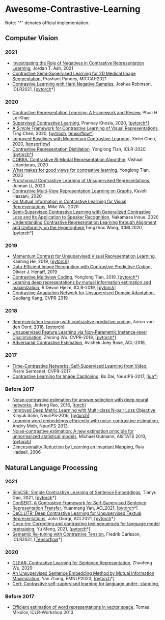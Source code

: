 # Awesome-Contrastive-Learning

Note: "*" denotes official implementation.

## Computer Vision
### 2021
* [Investigating the Role of Negatives in
Contrastive Representation Learning](https://arxiv.org/abs/2106.09943), Jordan T. Ash, 2021
* [Contrastive Semi-Supervised Learning for 2D Medical Image Segmentation](https://arxiv.org/abs/2106.06801), Prashant Pandey, MICCAI-2021
* [Contrastive Learning with Hard Negative Samples](https://arxiv.org/abs/2010.04592), Joshua Robinson, ICLR2021, [[pytorch](https://github.com/joshr17/HCL)*]

### 2020
* [Contrastive Representation Learning: A Framework and Review](https://arxiv.org/abs/2010.05113), Phuc H. Le-Khac
* [Supervised Contrastive Learning](https://arxiv.org/abs/2004.11362), Prannay Khosla, 2020, [[pytorch*](https://github.com/HobbitLong/SupContrast)]
* [A Simple Framework for Contrastive Learning of Visual Representations](https://arxiv.org/abs/2002.05709), Ting Chen, 2020, [[pytroch](https://github.com/sthalles/SimCLR), [tensorflow*](https://github.com/google-research/simclr)]
* [Improved Baselines with Momentum Contrastive Learning](https://arxiv.org/abs/2003.04297), Xinlei Chen, 2020, [[tensorflow](https://github.com/ppwwyyxx/moco.tensorflow)]
* [Contrastive Representation Distillation](https://arxiv.org/abs/1910.10699), Yonglong Tian, ICLR-2020 [[pytorch*](https://github.com/HobbitLong/RepDistiller)]
* [COBRA: Contrastive Bi-Modal Representation Algorithm](https://arxiv.org/ftp/arxiv/papers/2005/2005.03687.pdf), Vishaal Udandarao, 2020
* [What makes for good views for contrastive learning](https://arxiv.org/abs/2005.10243), Yonglong Tian, 2020
* [Prototypical Contrastive Learning of Unsupervised Representations](https://arxiv.org/pdf/2005.04966.pdf), Junnan Li, 2020
* [Contrastive Multi-View Representation Learning on Graphs](https://arxiv.org/abs/2006.05582), Kaveh Hassani, 2020
* [On Mutual Information in Contrastive Learning for Visual Representations](https://arxiv.org/abs/2005.13149), Mike Wu, 2020
* [Semi-Supervised Contrastive Learning with Generalized Contrastive Loss and Its Application to Speaker Recognition](https://arxiv.org/abs/2006.04326), Nakamasa Inoue, 2020
* [Understanding Contrastive Representation Learning through Alignment and Uniformity on the Hypersphere](https://arxiv.org/abs/2005.10242),Tongzhou Wang, ICML2020, [[pytorch](https://github.com/SsnL/align_uniform)*]

### 2019
* [Momentum Contrast for Unsupervised Visual Representation Learning](https://arxiv.org/abs/1911.05722), Kaiming He, 2019, [[pytorch](https://github.com/peisuke/MomentumContrast.pytorch)]
* [Data-Efficient Image Recognition with Contrastive Predictive Coding](https://arxiv.org/abs/1905.09272), Olivier J. Hénaff, 2019
* [Contrastive Multiview Coding](https://arxiv.org/abs/1906.05849), Yonglong Tian, 2019, [[pytorch*](https://github.com/HobbitLong/CMC/)]
* [Learning deep representations by mutual information estimation and maximization](https://arxiv.org/abs/1808.06670), R Devon Hjelm, ICLR-2019, [[pytorch](https://github.com/rdevon/DIM*)]
* [Contrastive Adaptation Network for Unsupervised Domain Adaptation](http://openaccess.thecvf.com/content_CVPR_2019/papers/Kang_Contrastive_Adaptation_Network_for_Unsupervised_Domain_Adaptation_CVPR_2019_paper.pdf), Guoliang Kang, CVPR-2019


### 2018
* [Representation learning with contrastive predictive coding](https://arxiv.org/abs/1807.03748), Aaron van den Oord, 2018, [[pytorch](https://github.com/jefflai108/Contrastive-Predictive-Coding-PyTorch)]
* [Unsupervised Feature Learning via Non-Parametric Instance-level Discrimination](https://arxiv.org/abs/1805.01978), Zhirong Wu, CVPR-2018, [[pytorch*](https://github.com/zhirongw/lemniscate.pytorch)]
* [Adversarial Contrastive Estimation](https://arxiv.org/abs/1805.03642), Avishek Joey Bose, ACL-2018,


### 2017
* [Time-Contrastive Networks: Self-Supervised Learning from Video](https://arxiv.org/abs/1704.06888), Pierre Sermanet, CVPR-2017
* [Contrastive Learning for Image Captioning](http://papers.nips.cc/paper/6691-contrastive-learning-for-image-captioning), Bo Dai, NeurIPS-2017, [[lua*](https://github.com/doubledaibo/clcaption_nips2017)]


### Before 2017
* [Noise-contrastive estimation for answer selection with deep neural networks](https://dl.acm.org/doi/abs/10.1145/2983323.2983872), Jinfeng Rao, 2016, [[torch](https://github.com/castorini/NCE-CNN-Torch)]
* [Improved Deep Metric Learning with Multi-class N-pair Loss Objective](https://papers.nips.cc/paper/6200-improved-deep-metric-learning-with-multi-class-n-pair-loss-objective), Kihyuk Sohn, NeurIPS-2016, [[pytorch](https://github.com/ChaofWang/Npair_loss_pytorch)]
* [Learning word embeddings efficiently with noise-contrastive estimation](http://papers.nips.cc/paper/5165-learning-word-embeddings), Andriy Mnih, NeurIPS-2013, 
* [Noise-contrastive estimation: A new estimation principle for unnormalized statistical models](http://proceedings.mlr.press/v9/gutmann10a/gutmann10a.pdf?source=post_page---------------------------), Michael Gutmann, AISTATS 2010, [[pytorch](https://github.com/demelin/Noise-Contrastive-Estimation-NCE-for-pyTorch)]
* [Dimensionality Reduction by Learning an Invariant Mapping](http://yann.lecun.com/exdb/publis/pdf/hadsell-chopra-lecun-06.pdf), Raia Hadsell, 2006

## Natural Language Processing
### 2021  
* [SimCSE: Simple Contrastive Learning of Sentence Embeddings](https://arxiv.org/abs/2104.08821), Tianyu Gao, 2021, [[pytorch](https://github.com/princeton-nlp/SimCSE)*]
* [ConSERT: A Contrastive Framework for Self-Supervised Sentence Representation Transfer](https://arxiv.org/abs/2105.11741), Yuanmeng Yan, ACL2021, [[pytorch](https://github.com/yym6472/ConSERT)*]
* [DeCLUTR: Deep Contrastive Learning for Unsupervised Textual Representations](https://arxiv.org/abs/2006.03659), John Giorgi, ACL2021, [[pytorch](https://github.com/JohnGiorgi/DeCLUTR)*]
* [Coco-lm: Correcting and contrasting text sequences
for language model pretraining](https://arxiv.org/abs/2102.08473), Yu Meng, 2021,  [[pytorch](https://github.com/lucidrains/coco-lm-pytorch)*]
* [Semantic Re-tuning with Contrastive Tension](https://openreview.net/forum?id=Ov_sMNau-PF), Fredrik Carlsson, ICLR2021, [[Tensorflow](https://github.com/FreddeFrallan/Contrastive-Tension)*]

### 2020
* [CLEAR: Contrastive Learning for Sentence Representation](https://arxiv.org/abs/2012.15466), Zhuofeng Wu, 2020
* [An Unsupervised Sentence Embedding Method by Mutual Information Maximization](https://www.aclweb.org/anthology/2020.emnlp-main.124.pdf), Yan Zhang, EMNLP2020, [[pytorch](https://github.com/yanzhangnlp/IS-BERT)*]
* [Cert: Contrastive self-supervised learning for language under- standing](), 

### Before 2017  

* [Efficient estimation of word representations in vector space](https://arxiv.org/abs/1301.3781), Tomas Mikolov, ICLR-Workshop 2013 
